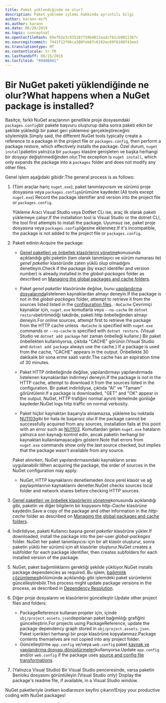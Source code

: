 ```yaml
---
title: Paket yüklendiğinde ne olur?
description: Paket yükleme işlemi hakkında ayrıntılı bilgi
author: karann-msft
ms.author: karann
ms.date: 06/20/2019
ms.topic: conceptual
ms.openlocfilehash: 69ef02e3c935287759b4012aadcfb1cb9811367c
ms.sourcegitcommit: 7441f12f06ca380feb87c6192ec69f6108f43ee3
ms.translationtype: MT
ms.contentlocale: tr-TR
ms.lasthandoff: 08/15/2019
ms.locfileid: "69488441"
---
```

# <a name="what-happens-when-a-nuget-package-is-installed"></a><span data-ttu-id="c0a41-103">Bir NuGet paketi yüklendiğinde ne olur?</span><span class="sxs-lookup"><span data-stu-id="c0a41-103">What happens when a NuGet package is installed?</span></span>

<span data-ttu-id="c0a41-104">Basitçe, farklı NuGet araçlarının genellikle proje dosyasındaki `packages.config`bir pakete başvuru oluşturup daha sonra paketi etkin bir şekilde yüklediği bir paket geri yüklemesi gerçekleştireceğini söylemiştik.</span><span class="sxs-lookup"><span data-stu-id="c0a41-104">Simply said, the different NuGet tools typically create a reference to a package in the project file or `packages.config`, then perform a package restore, which effectively installs the package.</span></span> <span data-ttu-id="c0a41-105">Özel durum, `nuget install`paketini yalnızca bir `packages` klasöre genişleten ve başka herhangi bir dosyayı değiştirmediğinden olur.</span><span class="sxs-lookup"><span data-stu-id="c0a41-105">The exception is `nuget install`, which only expands the package into a `packages` folder and does not modify any other files.</span></span>

<span data-ttu-id="c0a41-106">Genel işlem aşağıdaki gibidir:</span><span class="sxs-lookup"><span data-stu-id="c0a41-106">The general process is as follows:</span></span>

1. <span data-ttu-id="c0a41-107">(Tüm araçlar hariç `nuget.exe`), paket tanımlayıcısını ve sürümü proje dosyasına veya `packages.config`sürümüne kaydeder.</span><span class="sxs-lookup"><span data-stu-id="c0a41-107">(All tools except `nuget.exe`) Record the package identifier and version into the project file or `packages.config`.</span></span>

   <span data-ttu-id="c0a41-108">Yükleme Aracı Visual Studio veya DotNet CLı ise, araç ilk olarak paketi yüklemeye çalışır.</span><span class="sxs-lookup"><span data-stu-id="c0a41-108">If the installation tool is Visual Studio or the dotnet CLI, the tool first attempts to install the package.</span></span> <span data-ttu-id="c0a41-109">Uyumsuz ise, paket proje dosyasına veya `packages.config`öğesine eklenmez.</span><span class="sxs-lookup"><span data-stu-id="c0a41-109">If it's incompatible, the package is not added to the project file or `packages.config`.</span></span>

2. <span data-ttu-id="c0a41-110">Paketi edinin:</span><span class="sxs-lookup"><span data-stu-id="c0a41-110">Acquire the package:</span></span>
   - <span data-ttu-id="c0a41-111">[Genel paketleri ve önbellek klasörlerini yönetme](../consume-packages/managing-the-global-packages-and-cache-folders.md)konusunda açıklandığı gibi paketin (tam olarak tanımlayıcı ve sürüm numarası ile) *genel paketler* klasöründe zaten yüklü olup olmadığını denetleyin.</span><span class="sxs-lookup"><span data-stu-id="c0a41-111">Check if the package (by exact identifer and version number) is already installed in the *global-packages* folder as described on [Managing the global packages and cache folders](../consume-packages/managing-the-global-packages-and-cache-folders.md).</span></span>

   - <span data-ttu-id="c0a41-112">Paket *genel paketler* klasöründe değilse, bunu [yapılandırma dosyalarında](../consume-packages/Configuring-NuGet-Behavior.md)listelenen kaynaklardan almayı deneyin.</span><span class="sxs-lookup"><span data-stu-id="c0a41-112">If the package is not in the *global-packages* folder, attempt to retrieve it from the sources listed listed in the [configuration files](../consume-packages/Configuring-NuGet-Behavior.md).</span></span> <span data-ttu-id="c0a41-113">`-NoCache` Çevrimiçi kaynaklar için, `nuget.exe` komutlarla veya `--no-cache` ile `dotnet restore`belirtimediği takdirde, paketi http önbelleğinden almayı deneyin.</span><span class="sxs-lookup"><span data-stu-id="c0a41-113">For online sources, attempt first to retrieve the package from the HTTP cache unless `-NoCache` is specified with `nuget.exe` commands or `--no-cache` is specified with `dotnet restore`.</span></span> <span data-ttu-id="c0a41-114">(Visual Studio ve `dotnet add package` her zaman önbelleği kullanır.) Bir paket önbellekten kullanılıyorsa, çıktıda "CACHE" görünür.</span><span class="sxs-lookup"><span data-stu-id="c0a41-114">(Visual Studio and `dotnet add package` always use the cache.) If a package is used from the cache, "CACHE" appears in the output.</span></span> <span data-ttu-id="c0a41-115">Önbellekte 30 dakikalık bir sona erme saati vardır.</span><span class="sxs-lookup"><span data-stu-id="c0a41-115">The cache has an expiration time of 30 minutes.</span></span>

   - <span data-ttu-id="c0a41-116">Paket HTTP önbelleğinde değilse, yapılandırmayı yapılandırmada listelenen kaynaklardan indirmeyi deneyin.</span><span class="sxs-lookup"><span data-stu-id="c0a41-116">If the package is not in the HTTP cache, attempt to download it from the sources listed in the configuration.</span></span> <span data-ttu-id="c0a41-117">Bir paket indirildiyse, çıktıda "Al" ve "Tamam" görüntülenir.</span><span class="sxs-lookup"><span data-stu-id="c0a41-117">If a package is downloaded, "GET" and "OK" appear in the output.</span></span> <span data-ttu-id="c0a41-118">NuGet, HTTP trafiğini normal ayrıntı temelinde günlüğe kaydeder.</span><span class="sxs-lookup"><span data-stu-id="c0a41-118">NuGet logs http traffic on normal verbosity.</span></span>

   - <span data-ttu-id="c0a41-119">Paket hiçbir kaynaktan başarıyla alınamazsa, yükleme bu noktada [NU1103](../reference/errors-and-warnings/NU1103.md)gibi bir hata ile başarısız olur.</span><span class="sxs-lookup"><span data-stu-id="c0a41-119">If the package cannot be successfully acquired from any sources, installation fails at this point with an error such as [NU1103](../reference/errors-and-warnings/NU1103.md).</span></span> <span data-ttu-id="c0a41-120">Komutlardan gelen `nuget.exe` hataların yalnızca son kaynağı kontrol edin, ancak paketin herhangi bir kaynaktan kullanılamayacağını gösterir.</span><span class="sxs-lookup"><span data-stu-id="c0a41-120">Note that errors from `nuget.exe` commands show only the last source checked, but implies that the package wasn't available from any source.</span></span>

   <span data-ttu-id="c0a41-121">Paket alınırken, NuGet yapılandırmasındaki kaynakların sırası uygulanabilir:</span><span class="sxs-lookup"><span data-stu-id="c0a41-121">When acquiring the package, the order of sources in the NuGet configuration may apply:</span></span>

   - <span data-ttu-id="c0a41-122">NuGet, HTTP kaynaklarını denetlemeden önce yerel klasör ve ağ paylaşımlarının kaynaklarını denetler.</span><span class="sxs-lookup"><span data-stu-id="c0a41-122">NuGet checks sources local folder and network shares before checking HTTP sources.</span></span>

3. <span data-ttu-id="c0a41-123">[Genel paketleri ve önbellek klasörlerini yönetme](../consume-packages/managing-the-global-packages-and-cache-folders.md)konusunda açıklandığı gibi, paketin ve diğer bilgilerin bir kopyasını *http-Cache* klasörüne kaydedin.</span><span class="sxs-lookup"><span data-stu-id="c0a41-123">Save a copy of the package and other information in the *http-cache* folder as described on [Managing the global packages and cache folders](../consume-packages/managing-the-global-packages-and-cache-folders.md).</span></span>

4. <span data-ttu-id="c0a41-124">İndirildiyse, paketi Kullanıcı başına *genel paketler* klasörüne yükler.</span><span class="sxs-lookup"><span data-stu-id="c0a41-124">If downloaded, install the package into the per-user *global-packages* folder.</span></span> <span data-ttu-id="c0a41-125">NuGet her paket tanımlayıcısı için bir alt klasör oluşturur, sonra paketin yüklü her sürümü için alt klasörler oluşturur.</span><span class="sxs-lookup"><span data-stu-id="c0a41-125">NuGet creates a subfolder for each package identifier, then creates subfolders for each installed version of the package.</span></span>

5. <span data-ttu-id="c0a41-126">NuGet, paket bağımlılıklarını gerektiği şekilde yüklüyor.</span><span class="sxs-lookup"><span data-stu-id="c0a41-126">NuGet installs package dependencies as required.</span></span> <span data-ttu-id="c0a41-127">Bu işlem, [bağımlılık çözümlemesi](../concepts/dependency-resolution.md)bölümünde açıklandığı gibi işlemdeki paket sürümlerini güncelleştirebilir.</span><span class="sxs-lookup"><span data-stu-id="c0a41-127">This process might update package versions in the process, as described in [Dependency Resolution](../concepts/dependency-resolution.md).</span></span>

6. <span data-ttu-id="c0a41-128">Diğer proje dosyalarını ve klasörlerini güncelleştir:</span><span class="sxs-lookup"><span data-stu-id="c0a41-128">Update other project files and folders:</span></span>

    - <span data-ttu-id="c0a41-129">PackageReference kullanan projeler için, içinde `obj/project.assets.json`depolanan paket bağımlılığı grafiğini güncelleştirin.</span><span class="sxs-lookup"><span data-stu-id="c0a41-129">For projects using PackageReference, update the package dependency graph stored in `obj/project.assets.json`.</span></span> <span data-ttu-id="c0a41-130">Paket içerikleri herhangi bir proje klasörüne kopyalanmaz.</span><span class="sxs-lookup"><span data-stu-id="c0a41-130">Package contents themselves are not copied into any project folder.</span></span>
    - <span data-ttu-id="c0a41-131">Güncelleştirme `app.config` ve/veya `web.config` paket [kaynak ve yapılandırma dosyası dönüştürmeleri](../create-packages/source-and-config-file-transformations.md)kullanıyorsa.</span><span class="sxs-lookup"><span data-stu-id="c0a41-131">Update `app.config` and/or `web.config` if the package uses [source and config file transformations](../create-packages/source-and-config-file-transformations.md).</span></span>

7. <span data-ttu-id="c0a41-132">(Yalnızca Visual Studio) Bir Visual Studio penceresinde, varsa paketin Benioku dosyasını görüntüleyin.</span><span class="sxs-lookup"><span data-stu-id="c0a41-132">(Visual Studio only) Display the package's readme file, if available, in a Visual Studio window.</span></span>

<span data-ttu-id="c0a41-133">NuGet paketleriyle üretken kodlarınızın keyfini çıkarın!</span><span class="sxs-lookup"><span data-stu-id="c0a41-133">Enjoy your productive coding with NuGet packages!</span></span>
